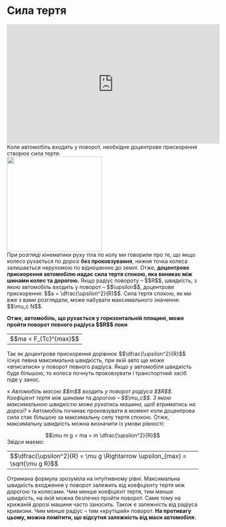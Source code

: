 # Сила тертя

<div class="space"><div class="fluidMedia">
<iframe width="560" height="315" src="https://www.youtube.com/embed/K3QzwuJIAzk" frameborder="0" allowfullscreen></iframe>
</div></div>

<div class="space">Коли автомобiль входить у поворот, необхiдне доцентрове прискорення створює сила тертя.</div>

<div class="space"><img class="image" width="250" src="https://rawgit.com/chudaol/ed-era-book-physics/master/images/chapter_6/14.png"></div>

<div class="space">При розглядi кiнематики руху тiла по колу ми говорили про те, що якщо колесо рухається по дорозi <b>без проковзування</b>, нижня точка колеса залишається нерухомою по вiдношенню до землi. Отже, <span class="p1"><b>доцентрове прискорення автомобiлю надає сила тертя спокою, яка виникає мiж шинами колес та дорогою.</b></span> Якщо радiус повороту – $$R$$, швидкiсть, з якою автомобiль входить у поворот – $$\upsilon$$, доцентрове прискорення: $$a = \dfrac{\upsilon^2}{R}$$. Сила тертя спокою, як ми вже з вами розглядали, може набувати максимального значення: $$\mu_c N$$.</div>

<div class="space"><span class="p1"><b><p class="p3">Отже, автомобiль, що рухається у горизонтальнiй площинi, може пройти поворот певного радiуса $$R$$ поки</p></b></span></div>

<div class="space"><div class="centered-table-wrapper">
<table class="centered-table">
<tr class="eq">
<td class="eq">
<p1>$$ma < F_{Tc}^{max}$$</p1>
</td>
</tr>
</table></div></div>

<div class="space">Так як доцентрове прискорення дорiвнює $$\dfrac{\upsilon^2}{R}$$ iснує певна максимальна швидкiсть, при якiй авто ще може «вписатися» у поворот певного радiуса. Якщо у автомобiля швидкiсть буде бiльшою, то колеса почнуть проковзувати i транспортний засiб пiде у занос.</div>

<div class="space"><p class="p3"><i>« Автомобiль масою $$m$$ входить у поворот радiуса $$R$$. Коефiцiєнт тертя мiж шинами та дорогою – $$\mu_c$$. З якою максимальною швидкiстю може рухатись машина, щоб втриматись на дорозi? »</i> Автомобiль починає проковзувати в момент коли доцентрова сила стає бiльшою за максимальну силу тертя спокою. Отже, максимальну швидкiсть можна визначити iз умови рiвностi:</p></div>

<div class="space" align="center">$$\mu m g = ma = m \dfrac{\upsilon^2}{R}$$</div>

<div class="space">Звiдси маємо:</div>

<div class="space"><div class="centered-table-wrapper">
<table class="centered-table">
<tr class="eq">
<td class="eq">
<p1>$$\dfrac{\upsilon^2}{R} = \mu g \Rightarrow \upsilon_{max} = \sqrt{\mu g R}$$</p1>
</td>
</tr>
</table></div></div>

Отримана формула зрозумiла на iнтуiтивному рiвнi. Максимальна швидкiсть входження у поворот залежить вiд коефiцiєнту тертя мiж дорогою та колесами. Чим менше коефiцiєнт тертя, тим менше швидкiсть, на якiй можна безпечно пройти поворот. Саме тому на крижанiй дорозi машини часто заносить. Також є залежнiсть вiд радiуса кривизни. Чим менше радiус – тим «крутiший» поворот. <b>На противагу цьому, можна помiтити, що вiдсутня залежнiсть вiд маси автомобiля.</b>